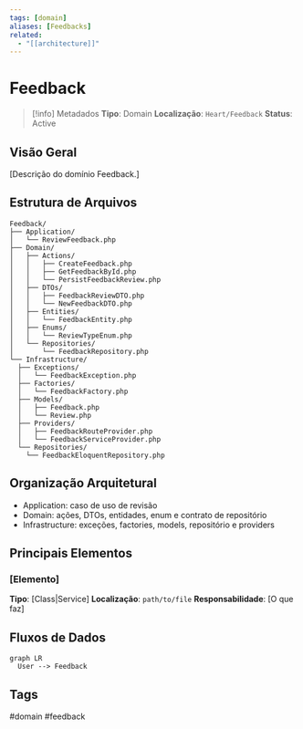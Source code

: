 ```yaml
---
tags: [domain]
aliases: [Feedbacks]
related:
  - "[[architecture]]"
---
```


# Feedback

> [!info] Metadados
> **Tipo**: Domain
> **Localização**: `Heart/Feedback`
> **Status**: Active

## Visão Geral
[Descrição do domínio Feedback.]

## Estrutura de Arquivos
```
Feedback/
├── Application/
│   └── ReviewFeedback.php
├── Domain/
│   ├── Actions/
│   │   ├── CreateFeedback.php
│   │   ├── GetFeedbackById.php
│   │   └── PersistFeedbackReview.php
│   ├── DTOs/
│   │   ├── FeedbackReviewDTO.php
│   │   └── NewFeedbackDTO.php
│   ├── Entities/
│   │   └── FeedbackEntity.php
│   ├── Enums/
│   │   └── ReviewTypeEnum.php
│   └── Repositories/
│       └── FeedbackRepository.php
└── Infrastructure/
  ├── Exceptions/
  │   └── FeedbackException.php
  ├── Factories/
  │   └── FeedbackFactory.php
  ├── Models/
  │   ├── Feedback.php
  │   └── Review.php
  ├── Providers/
  │   ├── FeedbackRouteProvider.php
  │   └── FeedbackServiceProvider.php
  └── Repositories/
    └── FeedbackEloquentRepository.php
```

## Organização Arquitetural
- Application: caso de uso de revisão
- Domain: ações, DTOs, entidades, enum e contrato de repositório
- Infrastructure: exceções, factories, models, repositório e providers

## Principais Elementos

### [Elemento]
**Tipo**: [Class|Service]
**Localização**: `path/to/file`
**Responsabilidade**: [O que faz]

## Fluxos de Dados
```mermaid
graph LR
  User --> Feedback
```

## Tags
#domain #feedback